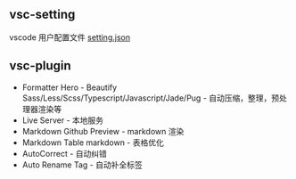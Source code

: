 ## vsc-setting

vscode 用户配置文件 [setting.json](./setting.json)

## vsc-plugin

- Formatter Hero - Beautify Sass/Less/Scss/Typescript/Javascript/Jade/Pug - 自动压缩，整理，预处理器渲染等
- Live Server - 本地服务
- Markdown Github Preview - markdown 渲染
- Markdown Table markdown - 表格优化
- AutoCorrect - 自动纠错
- Auto Rename Tag - 自动补全标签
